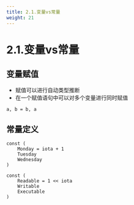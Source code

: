 ```yaml
---
title: 2.1.变量vs常量
weight: 21
---
```

# 2.1.变量vs常量
## 变量赋值
* 赋值可以进行自动类型推断
* 在一个赋值语句中可以对多个变量进行同时赋值
```$xslt
a, b = b, a
```

## 常量定义
```$xslt
const (
	Monday = iota + 1
	Tuesday
	Wednesday
)

const (
	Readable = 1 << iota
	Writable
	Executable
)
```